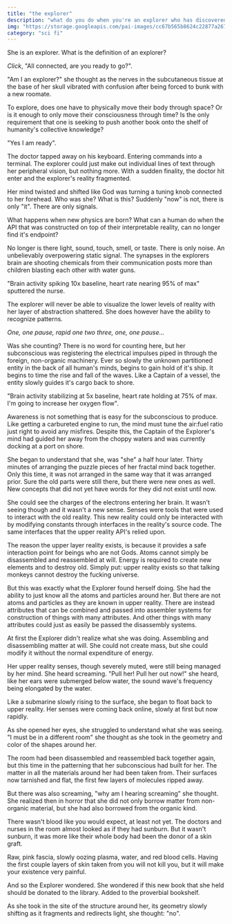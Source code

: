 ```yaml
---
title: "the explorer"
description: "what do you do when you're an explorer who has discovered something that nobody else should discover. a techno sci fi short story" 
img: "https://storage.googleapis.com/pai-images/cc67b565b8624c22877a267eff8f3055.jpeg"
category: "sci fi"
---
```


She is an explorer. What is the definition of an explorer? 

*Click*, "All connected, are you ready to go?".

"Am I an explorer?" she thought as the nerves in the subcutaneous tissue at the base of her skull vibrated with confusion after being forced to bunk with a new roomate.

To explore, does one have to physically move their body through space? Or is it enough to only move their consciousness through time? Is the only requirement that one is seeking to push another book onto the shelf of humanity's collective knowledge?

"Yes I am ready".

The doctor tapped away on his keyboard. Entering commands into a terminal. The explorer could just make out individual lines of text through her peripheral vision, but nothing more. With a sudden finality, the doctor hit enter and the explorer's reality fragmented.

Her mind twisted and shifted like God was turning a tuning knob connected to her forehead. Who was she? What is this? Suddenly "now" is not, there is only "it". There are only signals.

What happens when new physics are born? What can a human do when the API that was constructed on top of their interpretable reality, can no longer find it's endpoint?

No longer is there light, sound, touch, smell, or taste. There is only noise. An unbelievably overpowering static signal. The synapses in the explorers brain are shooting chemicals from their communication posts more than children blasting each other with water guns. 

"Brain activity spiking 10x baseline, heart rate nearing 95% of max" sputtered the nurse.

The explorer will never be able to visualize the lower levels of reality with her layer of abstraction shattered. She does however have the ability to recognize patterns.

*One, one pause, rapid one two three, one, one pause...*

Was she counting? There is no word for counting here, but her subconscious was registering the electrical impulses piped in through the foreign, non-organic machinery. Ever so slowly the unknown partitioned entity in the back of all human's minds, begins to gain hold of it's ship. It begins to time the rise and fall of the waves. Like a Captain of a vessel, the entity slowly guides it's cargo back to shore.

"Brain activity stabilizing at 5x baseline, heart rate holding at 75% of max. I'm going to increase her oxygen flow".

Awareness is not something that is easy for the subconscious to produce. Like getting a carbureted engine to run, the mind must tune the air:fuel ratio just right to avoid any misfires. Despite this, the Captain of the Explorer's mind had guided her away from the choppy waters and was currently docking at a port on shore.

She began to understand that she, was "she" a half hour later. Thirty minutes of arranging the puzzle pieces of her fractal mind back together. Only this time, it was not arranged in the same way that it was arranged prior. Sure the old parts were still there, but there were new ones as well. New concepts that did not yet have words for they did not exist until now.

She could see the charges of the electrons entering her brain. It wasn't seeing though and it wasn't a new sense. Senses were tools that were used to interact with the old reality. This new reality could only be interacted with by modifying constants through interfaces in the reality's source code. The same interfaces that the upper reality API's relied upon.

The reason the upper layer reality exists, is because it provides a safe interaction point for beings who are not Gods. Atoms cannot simply be disassembled and reassembled at will. Energy is required to create new elements and to destroy old. Simply put: upper reality exists so that talking monkeys cannot destroy the fucking universe.

But this was exactly what the Explorer found herself doing. She had the ability to just know all the atoms and particles around her. But there are not atoms and particles as they are known in upper reality. There are instead attributes that can be combined and passed into assembler systems for construction of things with many attributes. And other things with many attributes could just as easily be passed the disassembly systems.

At first the Explorer didn't realize what she was doing. Assembling and disassembling matter at will. She could not create mass, but she could modify it without the normal expenditure of energy.

Her upper reality senses, though severely muted, were still being managed by her mind. She heard screaming. "Pull her! Pull her out now!" she heard, like her ears were submerged below water, the sound wave's frequency being elongated by the water.

Like a submarine slowly rising to the surface, she began to float back to upper reality. Her senses were coming back online, slowly at first but now rapidly.

As she opened her eyes, she struggled to understand what she was seeing. "I must be in a different room" she thought as she took in the geometry and color of the shapes around her.

The room had been disassembled and reassembled back together again, but this time in the patterning that her subconscious had built for her. The matter in all the materials around her had been taken from. Their surfaces now tarnished and flat, the first few layers of molecules ripped away.

But there was also screaming, "why am I hearing screaming" she thought. She realized then in horror that she did not only borrow matter from non-organic material, but she had also borrowed from the organic kind. 

There wasn't blood like you would expect, at least not yet. The doctors and nurses in the room almost looked as if they had sunburn. But it wasn't sunburn, it was more like their whole body had been the donor of a skin graft. 

Raw, pink fascia, slowly oozing plasma, water, and red blood cells. Having the first couple layers of skin taken from you will not kill you, but it will make your existence very painful. 

And so the Explorer wondered. She wondered if this new book that she held should be donated to the library. Added to the proverbial bookshelf.

As she took in the site of the structure around her, its geometry slowly shifting as it fragments and redirects light, she thought: "no".
